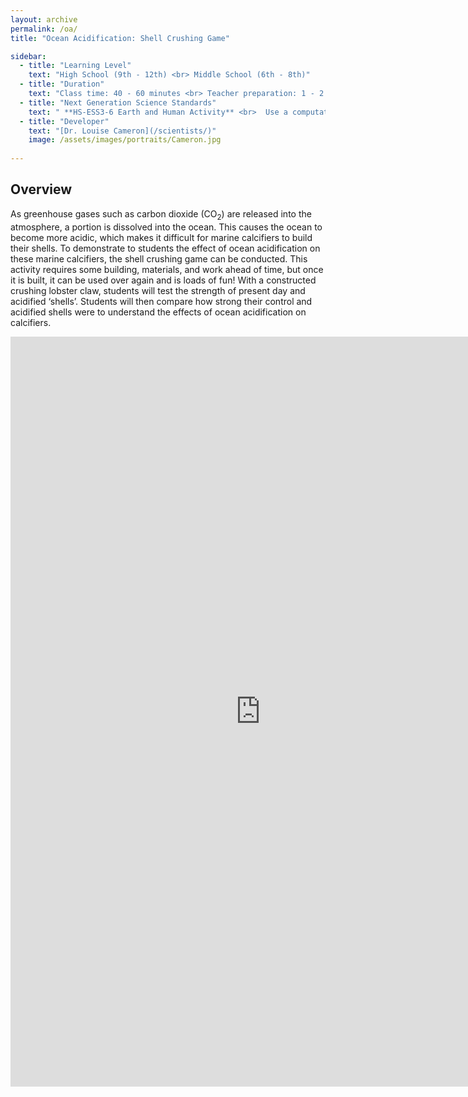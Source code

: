 ```yaml
---
layout: archive
permalink: /oa/
title: "Ocean Acidification: Shell Crushing Game"

sidebar:
  - title: "Learning Level"
    text: "High School (9th - 12th) <br> Middle School (6th - 8th)"
  - title: "Duration"
    text: "Class time: 40 - 60 minutes <br> Teacher preparation: 1 - 2 hours"
  - title: "Next Generation Science Standards"
    text: " **HS-ESS3-6 Earth and Human Activity** <br>  Use a computational representation to illustrate the relationships among  Earth systems and how those relationships are being modified due to human activity. <br>  **HS-ESS3-3 Earth and Human Activity** Create a computational simulation to illustrate the relationships among management of natural resources, the sustainability of human populations, and biodiversity."
  - title: "Developer"
    text: "[Dr. Louise Cameron](/scientists/)"
    image: /assets/images/portraits/Cameron.jpg
    
---
```



## Overview 

As greenhouse gases such as carbon dioxide (CO<sub>2</sub>) are released into the atmosphere, a portion is dissolved into the ocean. This causes the ocean to become more acidic, which makes it difficult for marine calcifiers to build their shells. To demonstrate to students the effect of ocean acidification on these marine calcifiers, the shell crushing game can be conducted. This activity requires some building, materials, and work ahead of time, but once it is built, it can be used over again and is loads of fun! With a constructed crushing lobster claw, students will test the strength of present day and acidified ‘shells’. Students will then compare how strong their control and acidified shells were to understand the effects of ocean acidification on calcifiers.
 

<embed src="https://drive.google.com/viewerng/
viewer?embedded=true&url=https://raw.githubusercontent.com/EvolutionWorkshop/EvolutionWorkshop.github.io/master/assets/activityPDF/oaShellCrushActivity.pdf" width="800" height="1200">


